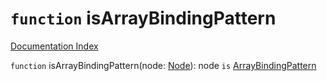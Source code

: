 # `function` isArrayBindingPattern

[Documentation Index](../README.md)

`function` isArrayBindingPattern(node: [Node](../private.interface.Node/README.md)): node `is` [ArrayBindingPattern](../private.interface.ArrayBindingPattern/README.md)